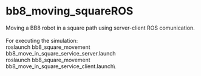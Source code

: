 # bb8_moving_squareROS
Moving a BB8 robot in a square path using server-client ROS comunication.\
\
For executing the simulation:\
	roslaunch bb8_square_movement bb8_move_in_square_service_server.launch\
	roslaunch bb8_square_movement bb8_move_in_square_service_client.launch\

